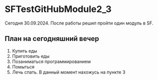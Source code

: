 # SFTestGitHubModule2_3
Сегодня 30.09.2024. После работы решил пройти один модуль в SF.
## План на сегодняшний вечер
1. Купить еды
2. Приготовить еды
3. Позаниматься программированием
4. Помыться
5. Лечь спать.
В данный момент нахожусь на пункте 3
